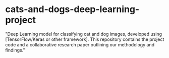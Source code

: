 # cats-and-dogs-deep-learning-project
"Deep Learning model for classifying cat and dog images, developed using [TensorFlow/Keras or other framework]. This repository contains the project code and a collaborative research paper outlining our methodology and findings."
